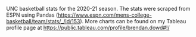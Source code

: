 UNC basketball stats for the 2020-21 season. The stats were scraped from ESPN using Pandas (https://www.espn.com/mens-college-basketball/team/stats/_/id/153).
More charts can be found on my Tableau profile page at https://public.tableau.com/profile/brendan.dowd#!/
